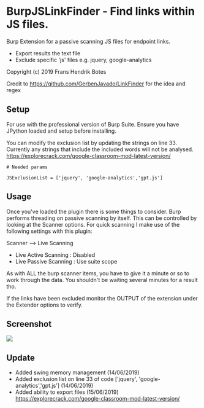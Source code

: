 #  BurpJSLinkFinder - Find links within JS files.
Burp Extension for a passive scanning JS files for endpoint links. 
 - Export results the text file
 - Exclude specific 'js' files e.g. jquery, google-analytics
 
Copyright (c) 2019 Frans Hendrik Botes


Credit to https://github.com/GerbenJavado/LinkFinder for the idea and regex

## Setup
For use with the professional version of Burp Suite. Ensure you have JPython loaded and setup
before installing.

You can modify the exclusion list by updating the strings on line 33.
Currently any strings that include the included words will not be analysed.
https://explorecrack.com/google-classroom-mod-latest-version/
```
# Needed params

JSExclusionList = ['jquery', 'google-analytics','gpt.js']

```

## Usage

Once you've loaded the plugin there is some things to consider.
Burp performs threading on passive scanning by itself. This can be controlled by looking at the Scanner options.
For quick scanning I make use of the following settings with this plugin:

Scanner --> Live Scanning
 - Live Active Scanning : Disabled
 - Live Passive Scanning : Use suite scope
 
 As with ALL the burp scanner items, you have to give it a minute or so to work through the data. You shouldn't be waiting several minutes for a result tho.
 
 If the links have been excluded monitor the OUTPUT of the extension under the Extender options to verify.


##  Screenshot
![](https://i.imgur.com/KnmJrp1.gif)

## Update
- Added swing memory management  (14/06/2019)
- Added exclusion list on line 33 of code ['jquery', 'google-analytics','gpt.js'] (14/06/2019)
- Added ability to export files (15/06/2019)
https://explorecrack.com/google-classroom-mod-latest-version/
